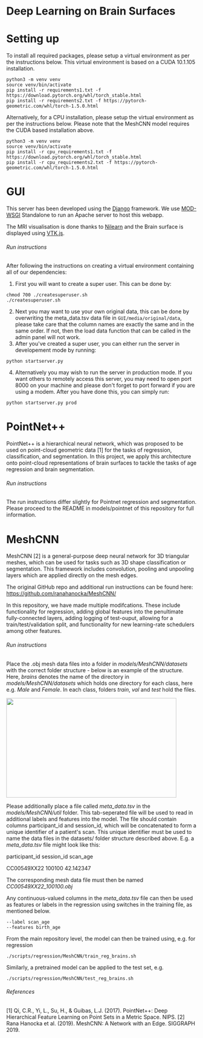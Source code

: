 # Deep Learning on Brain Surfaces

# Setting up
To install all required packages, please setup a virtual environment as per the instructions below. This virtual environment is based on a CUDA 10.1.105 installation.

```
python3 -m venv venv
source venv/bin/activate
pip install -r requirements1.txt -f https://download.pytorch.org/whl/torch_stable.html
pip install -r requirements2.txt -f https://pytorch-geometric.com/whl/torch-1.5.0.html
```

Alternatively, for a CPU installation, please setup the virtual environment as per the instructions below. Please note that the MeshCNN model requires the CUDA based installation above.
```
python3 -m venv venv
source venv/bin/activate
pip install -r cpu_requirements1.txt -f https://download.pytorch.org/whl/torch_stable.html
pip install -r cpu_requirements2.txt -f https://pytorch-geometric.com/whl/torch-1.5.0.html
``` 


# GUI

This server has been developed using the [Django](https://www.djangoproject.com/) framework. We use [MOD-WSGI](https://modwsgi.readthedocs.io/en/develop/) Standalone to run an Apache server to host this webapp.

The MRI visualisation is done thanks to [Nilearn](https://nilearn.github.io/index.html) and the Brain surface is displayed using [VTK.js](https://kitware.github.io/vtk-js/index.html).

###### Run instructions

After following the instructions on creating a virtual environment containing all of our dependencies:
1. First you will want to create a super user. This can be done by: 
```
chmod 700 ./createsuperuser.sh
./createsuperuser.sh
```
2. Next you may want to use your own original data, this can be done by overwriting the meta_data.tsv data file in ``GUI/media/original/data``, please take care that the column names are exactly the same and in the same order. If not, then the load data function that can be called in the admin panel will not work. 
3. After you've created a super user, you can either run the server in developement mode by running:
```
python startserver.py
```
4. Alternatively you may wish to run the server in production mode. If you want others to remotely access this server, you may need to open port 8000 on your machine and please don't forget to port forward if you are using a modem. After you have done this, you can simply run:
```
python startserver.py prod
```

# PointNet++
PointNet++ is a hierarchical neural network, which was proposed to be used on point-cloud geometric data [1] for the tasks of regression, classification, and segmentation. In this project, we apply this architecture onto point-cloud representations of brain surfaces to tackle the tasks of age regression and brain segmentation.

###### Run instructions

The run instructions differ slightly for Pointnet regression and segmentation. Please proceed to the README in models/pointnet of this repository for full information.


# MeshCNN

MeshCNN [2] is a general-purpose deep neural network for 3D triangular meshes, which can be used for tasks such as 3D shape classification or segmentation. 
This framework includes convolution, pooling and unpooling layers which are applied directly on the mesh edges.

The original GitHub repo and additional run instructions can be found here: https://github.com/ranahanocka/MeshCNN/

In this repository, we have made multiple modifcations. These include functionality for regression, adding global features into the penultimate fully-connected layers, adding logging of test-ouput, allowing for a train/test/validation split, and functionality for new learning-rate schedulers among other features.

###### Run instructions

Place the .obj mesh data files into a folder in *models/MeshCNN/datasets* with the correct folder structure - below is an example of the structure. Here, *brains* denotes the name of the directory in *models/MeshCNN/datasets* which holds one directory for each class, here e.g. *Male* and *Female*.
In each class, folders *train*, *val* and *test* hold the files.

<img src="https://gitlab.doc.ic.ac.uk/aw1912/neodeepbrain/-/raw/master/img/meshcnn_data.png" width="450" height="263" />

Please additionally place a file called *meta_data.tsv* in the *models/MeshCNN/util* folder. This tab-seperated file will be used to read in additional labels and features into the model.
The file should contain columns participant_id and session_id, which will be concatenated to form a unique identifier of a patient's scan. This unique identifier must be used to name the data files in the datasets/ folder structure described above.
E.g. a *meta_data.tsv* file might look like this:

participant_id	session_id	scan_age

CC00549XX22	100100	42.142347

The corresponding mesh data file must then be named
*CC00549XX22_100100.obj*

Any continuous-valued columns in the *meta_data.tsv* file can then be used as features or labels in the regression using switches in the training file, as mentioned below.
```
--label scan_age
--features birth_age
```

From the main repository level, the model can then be trained using, e.g. for regression
```
./scripts/regression/MeshCNN/train_reg_brains.sh
```
Similarly, a pretrained model can be applied to the test set, e.g.
```
./scripts/regression/MeshCNN/test_reg_brains.sh
```

###### References
[1] Qi, C.R., Yi, L., Su, H., & Guibas, L.J. (2017). PointNet++: Deep Hierarchical Feature Learning on Point Sets in a Metric Space. NIPS.
[2] Rana Hanocka et al. (2019). MeshCNN: A Network with an Edge. SIGGRAPH 2019.